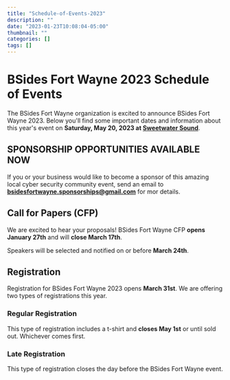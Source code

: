 ```yaml
---
title: "Schedule-of-Events-2023"
description: ""
date: "2023-01-23T10:08:04-05:00"
thumbnail: ""
categories: []
tags: []
---
```


# BSides Fort Wayne 2023 Schedule of Events

The BSides Fort Wayne organization is excited to announce BSides Fort Wayne 2023. Below you'll find some important dates and information about this year's event on **Saturday, May 20, 2023 at [Sweetwater Sound](https://www.sweetwater.com/local/directions/)**.

## SPONSORSHIP OPPORTUNITIES AVAILABLE NOW

If you or your business would like to become a sponsor of this amazing local cyber security community event, send an email to [**bsidesfortwayne.sponsorships@gmail.com**](bsidesfortwayne.sponsorships@gmail.com) for mor details.

## Call for Papers (CFP)

We are excited to hear your proposals! BSides Fort Wayne CFP **opens January 27th** and will **close March 17th**.

Speakers will be selected and notified on or before **March 24th**.

## Registration

Registration for BSides Fort Wayne 2023 opens **March 31st**. We are offering two types of registrations this year.

### Regular Registration

This type of registration includes a t-shirt and **closes May 1st** or until sold out. Whichever comes first.

### Late Registration

This type of registration closes the day before the BSides Fort Wayne event.

